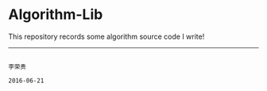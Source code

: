 # Algorithm-Lib
This repository records some algorithm source code I write!

***********************************************************************************************************************
                                                                                                                李荣贵
                                                                                                              2016-06-21
